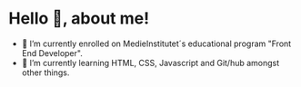 # Hello 👋, about me! 

- 🔭 I’m currently enrolled on MedieInstitutet´s educational program "Front End Developer". 
- 🌱 I’m currently learning HTML, CSS, Javascript and Git/hub amongst other things.

<!--
- 👯 I’m looking to collaborate on ...
- 🤔 I’m looking for help with ...
- 💬 Ask me about ...
- 📫 How to reach me: ...
- 😄 Pronouns: ...
- ⚡ Fun fact: ...
--> 
